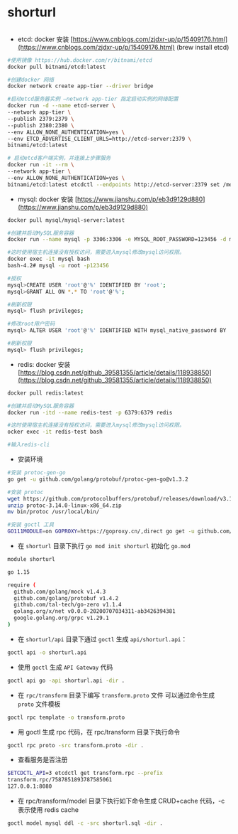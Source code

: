 # shorturl

######
- etcd: docker 安装 [https://www.cnblogs.com/zjdxr-up/p/15409176.html](https://www.cnblogs.com/zjdxr-up/p/15409176.html)
  (brew install etcd)

```sh
#使用镜像 https://hub.docker.com/r/bitnami/etcd
docker pull bitnami/etcd:latest

#创建docker 网络
docker network create app-tier --driver bridge

#启动etcd服务器实例 –network app-tier 指定启动实例的网络配置
docker run -d --name etcd-server \
--network app-tier \
--publish 2379:2379 \
--publish 2380:2380 \
--env ALLOW_NONE_AUTHENTICATION=yes \
--env ETCD_ADVERTISE_CLIENT_URLS=http://etcd-server:2379 \
bitnami/etcd:latest

# 启动etcd客户端实例，并连接上步骤服务
docker run -it --rm \
--network app-tier \
--env ALLOW_NONE_AUTHENTICATION=yes \
bitnami/etcd:latest etcdctl --endpoints http://etcd-server:2379 set /message Hello
```

- mysql: docker 安装 [https://www.jianshu.com/p/eb3d9129d880](https://www.jianshu.com/p/eb3d9129d880)

```sh
docker pull mysql/mysql-server:latest

#创建并启动MySQL服务容器
docker run --name mysql -p 3306:3306 -e MYSQL_ROOT_PASSWORD=123456 -d mysql/mysql-server

#这时使用宿主机连接没有授权访问，需要进入mysql修改mysql访问权限。
docker exec -it mysql bash
bash-4.2# mysql -u root -p123456

#授权
mysql>CREATE USER 'root'@'%' IDENTIFIED BY 'root';
mysql>GRANT ALL ON *.* TO 'root'@'%';

#刷新权限
mysql> flush privileges;

#修改root用户密码
mysql> ALTER USER 'root'@'%' IDENTIFIED WITH mysql_native_password BY '123456';

#刷新权限
mysql> flush privileges;
```

- redis: docker 安装 [https://blog.csdn.net/github_39581355/article/details/118938850](https://blog.csdn.net/github_39581355/article/details/118938850)

```sh
docker pull redis:latest

#创建并启动MySQL服务容器
docker run -itd --name redis-test -p 6379:6379 redis

#这时使用宿主机连接没有授权访问，需要进入mysql修改mysql访问权限。
ocker exec -it redis-test bash

#输入redis-cli
```

- 安装环境
```sh
#安装 protoc-gen-go
go get -u github.com/golang/protobuf/protoc-gen-go@v1.3.2

#安装 protoc
wget https://github.com/protocolbuffers/protobuf/releases/download/v3.14.0/protoc-3.14.0-linux-x86_64.zip
unzip protoc-3.14.0-linux-x86_64.zip
mv bin/protoc /usr/local/bin/

#安装 goctl 工具
GO111MODULE=on GOPROXY=https://goproxy.cn/,direct go get -u github.com/tal-tech/go-zero/tools/goctl@latest
```

- 在 `shorturl` 目录下执行 `go mod init shorturl` 初始化 `go.mod`

```sh
module shorturl

go 1.15

require (
  github.com/golang/mock v1.4.3
  github.com/golang/protobuf v1.4.2
  github.com/tal-tech/go-zero v1.1.4
  golang.org/x/net v0.0.0-20200707034311-ab3426394381
  google.golang.org/grpc v1.29.1
)
```

- 在 `shorturl/api` 目录下通过 `goctl` 生成 `api/shorturl.api`：
```sh
goctl api -o shorturl.api
```

- 使用 `goctl` 生成 `API Gateway` 代码
```sh
goctl api go -api shorturl.api -dir .
```

- 在 `rpc/transform` 目录下编写 `transform.proto` 文件 可以通过命令生成 `proto` 文件模板
```sh
goctl rpc template -o transform.proto
```

- 用 goctl 生成 rpc 代码，在 rpc/transform 目录下执行命令
```sh
goctl rpc proto -src transform.proto -dir .
```

- 查看服务是否注册
```sh
$ETCDCTL_API=3 etcdctl get transform.rpc --prefix
transform.rpc/7587851893787585061
127.0.0.1:8080
```

- 在 rpc/transform/model 目录下执行如下命令生成 CRUD+cache 代码，-c 表示使用 redis cache
```sh
goctl model mysql ddl -c -src shorturl.sql -dir .
```


